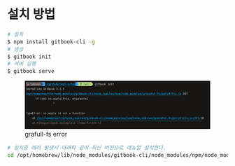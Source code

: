 # 설치 방법

```bash
# 설치
$ npm install gitbook-cli -g
# 생성
$ gitbook init
# 서버 실행
$ gitbook serve 
```

<figure><img src="../../.gitbook/assets/image.png" alt=""><figcaption>grafull-fs error</figcaption></figure>

```bash
# 설치중 에러 발생시 아래와 같이 최신 버전으로 매뉴얼 설치한다.
cd /opt/homebrew/lib/node_modules/gitbook-cli/node_modules/npm/node_modules && npm install graceful-fs@4.2.0--save
```
